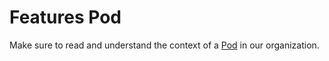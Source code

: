 # Features Pod
Make sure to read and understand the context of a [Pod](/project-management/pods) in our organization.